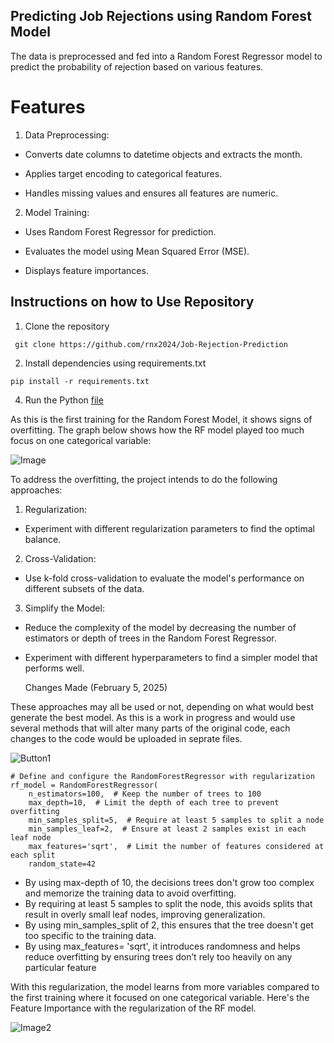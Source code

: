 ## Predicting Job Rejections using Random Forest Model

The data is preprocessed and fed into a Random Forest Regressor model to predict the probability of rejection based on various features.

# Features

1. Data Preprocessing:

  - Converts date columns to datetime objects and extracts the month.

  - Applies target encoding to categorical features.

  - Handles missing values and ensures all features are numeric.

2. Model Training:

  - Uses Random Forest Regressor for prediction.

  - Evaluates the model using Mean Squared Error (MSE).

  - Displays feature importances.

## Instructions on how to Use Repository

1. Clone the repository 

``` git clone https://github.com/rnx2024/Job-Rejection-Prediction```

2. Install dependencies using requirements.txt
   
```pip install -r requirements.txt```

4. Run the Python [file](https://github.com/rnx2024/Job-Rejection-Prediction/blob/main/RF_Predict_Job_Rejections.py)

As this is the first training for the Random Forest Model, it shows signs of overfitting. 
The graph below shows how the RF model played too much focus on one categorical variable: 

![Image](https://github.com/rnx2024/Job-Rejection-Prediction/blob/main/feature_importance_firstprediction.png)

To address the overfitting, the project intends to do the following approaches: 

1. Regularization:

- Experiment with different regularization parameters to find the optimal balance.

2. Cross-Validation:

- Use k-fold cross-validation to evaluate the model's performance on different subsets of the data.

3. Simplify the Model:

- Reduce the complexity of the model by decreasing the number of estimators or depth of trees in the Random Forest Regressor.

- Experiment with different hyperparameters to find a simpler model that performs well.

  Changes Made (February 5, 2025)

These approaches may all be used or not, depending on what would best generate the best model. As this is a work in 
progress and would use several methods that will alter many parts of the original code, each changes to the code would be uploaded in seprate files. 

![Button1](https://img.shields.io/badge/UPDATES-Regularization%20of%20the%20Model-red)

```
# Define and configure the RandomForestRegressor with regularization
rf_model = RandomForestRegressor(
    n_estimators=100,  # Keep the number of trees to 100
    max_depth=10,  # Limit the depth of each tree to prevent overfitting
    min_samples_split=5,  # Require at least 5 samples to split a node
    min_samples_leaf=2,  # Ensure at least 2 samples exist in each leaf node
    max_features='sqrt',  # Limit the number of features considered at each split
    random_state=42
```
- By using max-depth of 10, the decisions trees don't grow too complex and memorize the training data to avoid overfitting.
- By requiring at least 5 samples to split the node, this avoids splits that result in overly small leaf nodes, improving generalization.
- By using min_samples_split of 2, this ensures that the tree doesn't get too specific to the training data.
- By using max_features= 'sqrt', it introduces randomness and helps reduce overfitting by ensuring trees don’t rely too heavily on any particular feature

With this regularization, the model learns from more variables compared to the first training where it focused on one categorical variable. Here's the Feature Importance with the regularization of the RF model. 

![Image2](https://github.com/rnx2024/Predict-Job-Rejection-Using-Random-Forest/blob/main/Model-Enhancements/feature-importance-regularization.png)

